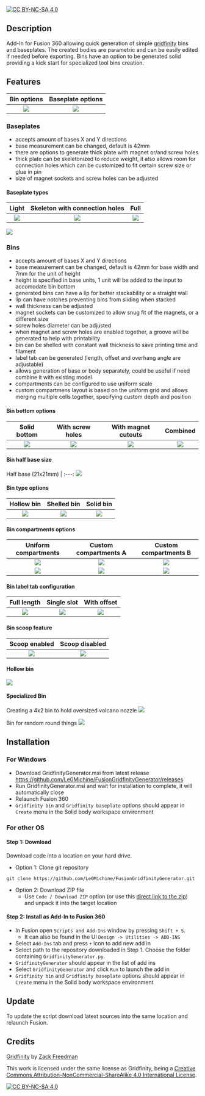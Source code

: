 [![CC BY-NC-SA 4.0][cc-by-nc-sa-shield]][cc-by-nc-sa]

## Description
Add-In for Fusion 360 allowing quick generation of simple [gridfinity](https://www.youtube.com/watch?v=ra_9zU-mnl8) bins and baseplates. The created bodies are parametric and can be easily edited if needed before exporting. Bins have an option to be generated solid providing a kick start for specialized tool bins creation.

## Features

Bin options | Baseplate options
:-------------------------:|:-------------------------:
![](https://raw.githubusercontent.com/Le0Michine/FusionGridfinityGenerator/master/documentation/assets/fusion-dialog-bin-generator.png) | ![](https://raw.githubusercontent.com/Le0Michine/FusionGridfinityGenerator/master/documentation/assets/fusion-dialog-baseplate-generator.png)

### Baseplates
- accepts amount of bases X and Y directions
- base measurement can be changed, default is 42mm
- there are options to generate thick plate with magnet or/and screw holes
- thick plate can be skeletonized to reduce weight, it also allows room for connection holes which can be customized to fit certain screw size or glue in pin
- size of magnet sockets and screw holes can be adjusted

#### Baseplate types
Light | Skeleton with connection holes | Full
:-------------------------:|:-------------------------:|:-------------------------:
![](https://raw.githubusercontent.com/Le0Michine/FusionGridfinityGenerator/master/documentation/assets/baseplate-light.png) | ![](https://raw.githubusercontent.com/Le0Michine/FusionGridfinityGenerator/master/documentation/assets/baseplate-skeleton.png) | ![](https://raw.githubusercontent.com/Le0Michine/FusionGridfinityGenerator/master/documentation/assets/baseplate-full.png)

![](https://raw.githubusercontent.com/Le0Michine/FusionGridfinityGenerator/master/documentation/assets/gif/baseplate-creation.gif)

### Bins
- accepts amount of bases X and Y directions
- base measurement can be changed, default is 42mm for base width and 7mm for the unit of height
- height is specified in base units, 1 unit will be added to the input to accomodate bin bottom
- generated bins can have a lip for better stackability or a straight wall
- lip can have notches preventing bins from sliding when stacked
- wall thickness can be adjusted
- magnet sockets can be customized to allow snug fit of the magnets, or a different size
- screw holes diameter can be adjusted
- when magnet and screw holes are enabled together, a groove will be generated to help with printability
- bin can be shelled with constant wall thickness to save printing time and filament
- label tab can be generated (length, offset and overhang angle are adjustable)
- allows generation of base or body separately, could be useful if need combine it with existing model
- compartments can be configured to use uniform scale
- custom compartmens layout is based on the uniform grid and allows merging multiple cells together, specifying custom depth and position

#### Bin bottom options
Solid bottom | With screw holes | With magnet cutouts | Combined
:-------------------------:|:-------------------------:|:-------------------------:|:-------------------------:
![](https://raw.githubusercontent.com/Le0Michine/FusionGridfinityGenerator/master/documentation/assets/bin-solid-bottom.png) | ![](https://raw.githubusercontent.com/Le0Michine/FusionGridfinityGenerator/master/documentation/assets/bin-screw-holes.png) | ![](https://raw.githubusercontent.com/Le0Michine/FusionGridfinityGenerator/master/documentation/assets/bin-magnet-cutouts.png)  | ![](https://raw.githubusercontent.com/Le0Michine/FusionGridfinityGenerator/master/documentation/assets/bin-magnet-cutouts-and-screw-holes-with-groove.png)

#### Bin half base size

Half base (21x21mm) |
:---:
![](https://raw.githubusercontent.com/Le0Michine/FusionGridfinityGenerator/master/documentation/assets/bin-half-size-base.png)

#### Bin type options
Hollow bin | Shelled bin | Solid bin
:-------------------------:|:-------------------------:|:-------------------------:
![](https://raw.githubusercontent.com/Le0Michine/FusionGridfinityGenerator/master/documentation/assets/hollow-bin.png) | ![](https://raw.githubusercontent.com/Le0Michine/FusionGridfinityGenerator/master/documentation/assets/shelled-bin.png) | ![](https://raw.githubusercontent.com/Le0Michine/FusionGridfinityGenerator/master/documentation/assets/solid-bin.png)

#### Bin compartments options
Uniform compartments | Custom compartments A | Custom compartments B
:-------------------------:|:-------------------------:|:-------------------------:
![](https://raw.githubusercontent.com/Le0Michine/FusionGridfinityGenerator/master/documentation/assets/bin-uniform-compartments-options.png) | ![](https://raw.githubusercontent.com/Le0Michine/FusionGridfinityGenerator/master/documentation/assets/bin-custom-compartments-variant-a-options.png) | ![](https://raw.githubusercontent.com/Le0Michine/FusionGridfinityGenerator/master/documentation/assets/bin-custom-compartments-variant-b-options.png)
![](https://raw.githubusercontent.com/Le0Michine/FusionGridfinityGenerator/master/documentation/assets/bin-uniform-compartments.png) | ![](https://raw.githubusercontent.com/Le0Michine/FusionGridfinityGenerator/master/documentation/assets/bin-custom-compartments-variant-a.png) | ![](https://raw.githubusercontent.com/Le0Michine/FusionGridfinityGenerator/master/documentation/assets/bin-custom-compartments-variant-b.png)

#### Bin label tab configuration
Full length | Single slot | With offset
:-------------------------:|:-------------------------:|:-------------------------:
![](https://raw.githubusercontent.com/Le0Michine/FusionGridfinityGenerator/master/documentation/assets/bin-label-tab-full.png) | ![](https://raw.githubusercontent.com/Le0Michine/FusionGridfinityGenerator/master/documentation/assets/bin-label-tab-single-slot.png) | ![](https://raw.githubusercontent.com/Le0Michine/FusionGridfinityGenerator/master/documentation/assets/bin-label-tab-with-offset.png)

#### Bin scoop feature
Scoop enabled | Scoop disabled
:-------------------------:|:-------------------------:
![](https://raw.githubusercontent.com/Le0Michine/FusionGridfinityGenerator/master/documentation/assets/bin-scoop-on.png) | ![](https://raw.githubusercontent.com/Le0Michine/FusionGridfinityGenerator/master/documentation/assets/bin-scoop-off.png)


#### Hollow bin
![](https://raw.githubusercontent.com/Le0Michine/FusionGridfinityGenerator/master/documentation/assets/gif/bin-with-cutout-creation.gif)

#### Specialized Bin

Creating a 4x2 bin to hold oversized volcano nozzle
![](https://raw.githubusercontent.com/Le0Michine/FusionGridfinityGenerator/master/documentation/assets/gif/specialized-bin-nozzle-creation.gif)

Bin for random round things
![](https://raw.githubusercontent.com/Le0Michine/FusionGridfinityGenerator/master/documentation/assets/gif/specialized-bin-creation.gif)

## Installation

### For Windows

- Download GridfinityGenerator.msi from latest release https://github.com/Le0Michine/FusionGridfinityGenerator/releases
- Run GridfinityGenerator.msi and wait for installation to complete, it will automatically close
- Relaunch Fusion 360
- `Gridfinity bin` and `Gridfinity baseplate` options should appear in `Create` menu in the Solid body workspace environment


### For other OS
#### Step 1: Download

Download code into a location on your hard drive.
- Option 1: Clone git repository

```
git clone https://github.com/Le0Michine/FusionGridfinityGenerator.git
```
- Option 2: Download ZIP file
  - Use `Code / Download ZIP` option (or use this [direct link to the zip](https://github.com/Le0Michine/FusionGridfinityGenerator/archive/refs/heads/master.zip)) and unpack it into the target location

#### Step 2: Install as Add-In to Fusion 360
- In Fusion open `Scripts and Add-Ins` window by pressing `Shift + S`.
  - It can also be found in the UI `Design -> Utilities -> ADD-INS`
- Select `Add-Ins` tab and press `+` icon to add new add in
- Select path to the repository downloaded in Step 1. Choose the folder containing `GridfinityGenerator.py`.
- `GridfinityGenerator` should appear in the list of add ins
- Select `GridfinityGenerator` and click `Run` to launch the add in
- `Gridfinity bin` and `Gridfinity baseplate` options should appear in `Create` menu in the Solid body workspace environment

## Update

To update the script download latest sources into the same location and relaunch Fusion.

## Credits

[Gridfinity](https://www.youtube.com/watch?v=ra_9zU-mnl8) by [Zack Freedman](https://www.youtube.com/c/ZackFreedman/about)

This work is licensed under the same license as Gridfinity, being a
[Creative Commons Attribution-NonCommercial-ShareAlike 4.0 International License][cc-by-nc-sa].

[![CC BY-NC-SA 4.0][cc-by-nc-sa-image]][cc-by-nc-sa]

[cc-by-nc-sa]: http://creativecommons.org/licenses/by-nc-sa/4.0/
[cc-by-nc-sa-image]: https://licensebuttons.net/l/by-nc-sa/4.0/88x31.png
[cc-by-nc-sa-shield]: https://img.shields.io/badge/License-CC%20BY--NC--SA%204.0-lightgrey.svg